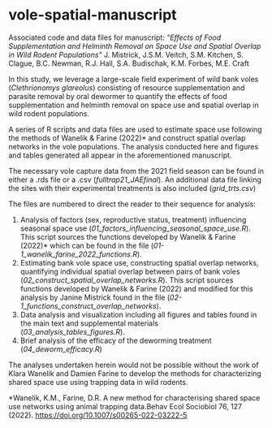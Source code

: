 # vole-spatial-manuscript
Associated code and data files for manuscript: <i>"Effects of Food Supplementation and Helminth Removal on Space Use and Spatial Overlap in Wild Rodent Populations"</i> J. Mistrick, J.S.M. Veitch, S.M. Kitchen, S. Clague, B.C. Newman, R.J. Hall, S.A. Budischak, K.M. Forbes, M.E. Craft

In this study, we leverage a large-scale field experiment of wild bank voles (<i>Clethrionomys glareolus</i>) consisting of resource supplementation and parasite removal by oral dewormer to quantify the effects of food supplementation and helminth removal on space use and spatial overlap in wild rodent populations.

A series of R scripts and data files are used to estimate space use following the methods of Wanelik & Farine (2022)* and construct spatial overlap networks in the vole populations. The analysis conducted here and figures and tables generated all appear in the aforementioned manuscript.

The necessary vole capture data from the 2021 field season can be found in either a .rds file or a .csv (<i>fulltrap21_JAEfinal</i>). An additional data file linking the sites with their experimental treatments is also included (<i>grid_trts.csv</i>)

The files are numbered to direct the reader to their sequence for analysis:
1. Analysis of factors (sex, reproductive status, treatment) influencing seasonal space use (<i>01_factors_influencing_seasonal_space_use.R</i>). This script sources the functions developed by Wanelik & Farine (2022)* which can be found in the file (<i>01-1_wanelik_farine_2022_functions.R</i>).
2. Estimating bank vole space use, constructing spatial overlap networks, quantifying individual spatial overlap between pairs of bank voles (<i>02_construct_spatial_overlap_networks.R</i>). This script sources functions developed by Wanelik & Farine (2022) and modified for this analysis by Janine Mistrick found in the file (<i>02-1_functions_construct_overlap_networks</i>).
3. Data analysis and visualization including all figures and tables found in the main text and supplemental materials (<i>03_analysis_tables_figures.R</i>).
4. Brief analysis of the efficacy of the deworming treatment (<i>04_deworm_efficacy.R</i>)

The analyses undertaken herein would not be possible without the work of Klara Wanelik and Damien Farine to develop the methods for characterizing shared space use using trapping data in wild rodents.

*Wanelik, K.M., Farine, D.R. A new method for characterising shared space use networks using animal trapping data.Behav Ecol Sociobiol 76, 127 (2022). https://doi.org/10.1007/s00265-022-03222-5
